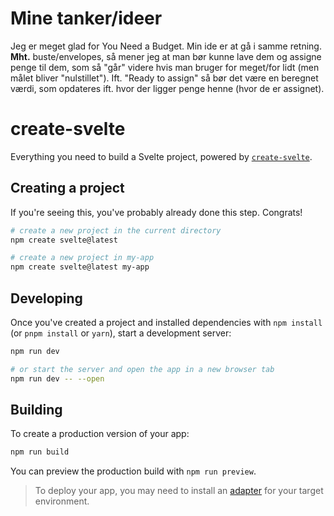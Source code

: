 # Mine tanker/ideer

Jeg er meget glad for You Need a Budget. 
Min ide er at gå i samme retning.
**Mht.** buste/envelopes, så mener jeg at man bør kunne lave dem og assigne penge til dem, som så "går" videre hvis man bruger for meget/for lidt (men målet bliver "nulstillet").
Ift. "Ready to assign" så bør det være en beregnet værdi, som opdateres ift. hvor der ligger penge henne (hvor de er assignet).

# create-svelte

Everything you need to build a Svelte project, powered by [`create-svelte`](https://github.com/sveltejs/kit/tree/master/packages/create-svelte).

## Creating a project

If you're seeing this, you've probably already done this step. Congrats!

```bash
# create a new project in the current directory
npm create svelte@latest

# create a new project in my-app
npm create svelte@latest my-app
```

## Developing

Once you've created a project and installed dependencies with `npm install` (or `pnpm install` or `yarn`), start a development server:

```bash
npm run dev

# or start the server and open the app in a new browser tab
npm run dev -- --open
```

## Building

To create a production version of your app:

```bash
npm run build
```

You can preview the production build with `npm run preview`.

> To deploy your app, you may need to install an [adapter](https://kit.svelte.dev/docs/adapters) for your target environment.
